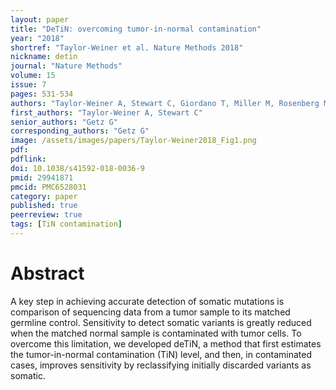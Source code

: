```yaml
---
layout: paper
title: "DeTiN: overcoming tumor-in-normal contamination"
year: "2018"
shortref: "Taylor-Weiner et al. Nature Methods 2018"
nickname: detin
journal: "Nature Methods"
volume: 15
issue: 7
pages: 531-534
authors: "Taylor-Weiner A, Stewart C, Giordano T, Miller M, Rosenberg M, Macbeth A, Lennon N, Rheinbay E, Landau DA, Wu CJ, Getz G"
first_authors: "Taylor-Weiner A, Stewart C"
senior_authors: "Getz G"
corresponding_authors: "Getz G"
image: /assets/images/papers/Taylor-Weiner2018_Fig1.png
pdf:
pdflink:
doi: 10.1038/s41592-018-0036-9
pmid: 29941871
pmcid: PMC6528031
category: paper
published: true
peerreview: true
tags: [TiN contamination]
---
```


# Abstract

A key step in achieving accurate detection of somatic mutations is comparison of sequencing data from a tumor sample to its matched germline control. Sensitivity to detect somatic variants is greatly reduced when the matched normal sample is contaminated with tumor cells. To overcome this limitation, we developed deTiN, a method that first estimates the tumor-in-normal contamination (TiN) level, and then, in contaminated cases, improves sensitivity by reclassifying initially discarded variants as somatic.